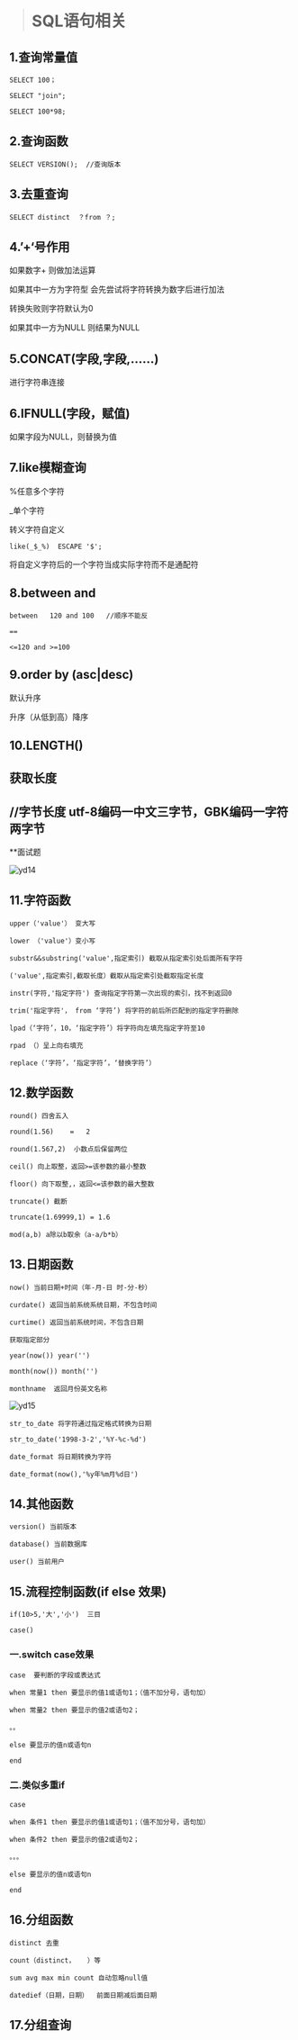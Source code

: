 > # **SQL语句相关**
>

## **1.查询常量值**

```mysql
SELECT 100；

SELECT "join";

SELECT 100*98;
```

## **2.查询函数**

```mysql
SELECT VERSION();  //查询版本
```



## **3.去重查询**

```mysql
SELECT distinct  ？from ？;
```



## **4.’+‘号作用**

如果数字+   则做加法运算

如果其中一方为字符型  会先尝试将字符转换为数字后进行加法

转换失败则字符默认为0

如果其中一方为NULL 则结果为NULL

## **5.CONCAT(字段,字段,......)**

进行字符串连接

## **6.IFNULL(字段，赋值)**

如果字段为NULL，则替换为值

## **7.like模糊查询**

%任意多个字符

_单个字符

转义字符自定义  

```mysql
like(_$_%)  ESCAPE '$';
```

将自定义字符后的一个字符当成实际字符而不是通配符

## **8.between and**

```mysql
between   120 and 100   //顺序不能反

==

<=120 and >=100
```



## **9.order by   (asc|desc)**

默认升序  

升序（从低到高）降序

## 10.LENGTH() 

## 获取长度 

## //字节长度  utf-8编码一中文三字节，GBK编码一字符两字节

**面试题

![yd14](https://typora1-1304288279.cos.ap-beijing.myqcloud.com/yd14.png)

## **11.字符函数**

```mysql
upper（'value'） 变大写

lower （'value'）变小写

substr&&substring('value',指定索引) 截取从指定索引处后面所有字符

('value',指定索引,截取长度）截取从指定索引处截取指定长度

instr(字符,'指定字符') 查询指定字符第一次出现的索引，找不到返回0

trim('指定字符'， from ‘字符’) 将字符的前后所匹配到的指定字符删除

lpad（‘字符’，10，‘指定字符’）将字符向左填充指定字符至10

rpad （）呈上向右填充

replace（‘字符’，‘指定字符’，‘替换字符’）
```



## **12.数学函数**

```mysql
round() 四舍五入

round(1.56)    =   2

round(1.567,2)  小数点后保留两位

ceil() 向上取整，返回>=该参数的最小整数

floor() 向下取整,，返回<=该参数的最大整数

truncate() 截断

truncate(1.69999,1) = 1.6

mod(a,b) a除以b取余（a-a/b*b）
```



## **13.日期函数**

```mysql
now() 当前日期+时间（年-月-日 时-分-秒）

curdate() 返回当前系统系统日期，不包含时间

curtime() 返回当前系统时间，不包含日期

获取指定部分

year(now()) year('')

month(now()) month('')

monthname  返回月份英文名称
```

![yd15](https://typora1-1304288279.cos.ap-beijing.myqcloud.com/yd15.png)

```mysql
str_to_date 将字符通过指定格式转换为日期

str_to_date('1998-3-2','%Y-%c-%d')

date_format 将日期转换为字符

date_format(now(),'%y年%m月%d日')
```



## **14.其他函数**

```mysql
version() 当前版本

database() 当前数据库

user() 当前用户
```



## **15.流程控制函数(if else 效果)**

```mysql
if(10>5,'大','小')  三目

case()
```



### 一.switch case效果

```mysql
case  要判断的字段或表达式

when 常量1 then 要显示的值1或语句1；（值不加分号，语句加）

when 常量2 then 要显示的值2或语句2；

。。

else 要显示的值n或语句n

end
```



### 二.类似多重if

```mysql
case

when 条件1 then 要显示的值1或语句1；（值不加分号，语句加）

when 条件2 then 要显示的值2或语句2；

。。。

else 要显示的值n或语句n

end
```



## 16.分组函数

```mysql
distinct 去重

count（distinct，   ）等

sum avg max min count 自动忽略null值

datedief（日期，日期）  前面日期减后面日期
```



## 17.分组查询